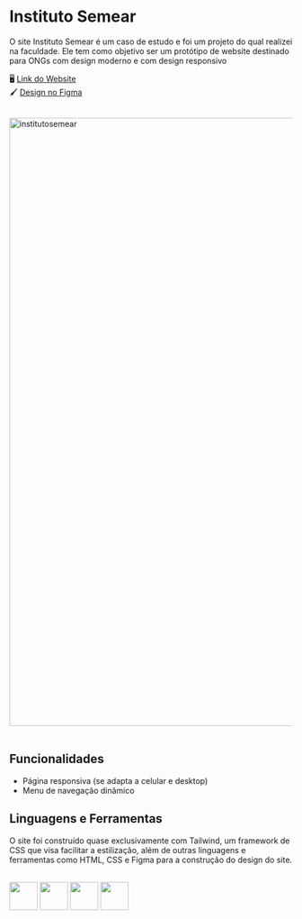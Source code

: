 # Instituto Semear
O site Instituto Semear é um caso de estudo e foi um projeto do qual realizei na faculdade. Ele tem como objetivo ser um protótipo de website destinado para ONGs com design moderno e com design responsivo

🖥️  [Link do Website](https://ana-gomes1.github.io/InstitutoSemear-site/) <br />
🖌️  [Design no Figma](https://www.figma.com/design/tQTgJ4G5QqQZTM0gbOIx2z/Prot%C3%B3tipo---Instituto-Semear?node-id=0-1&t=QUCRG97BSbFsBlC7-1)
 <br /> <br />

 <img width="1920" height="1080" alt="institutosemear" src="https://github.com/user-attachments/assets/acd1b34e-fc2e-432e-8034-14d82aa03901" />
 <br /> <br />

## Funcionalidades
- Página responsiva (se adapta a celular e desktop)
- Menu de navegação dinâmico

## Linguagens e Ferramentas
O site foi construído quase exclusivamente com Tailwind, um framework de CSS que visa facilitar a estilização, além de outras linguagens e ferramentas como HTML, CSS e Figma para a construção do design do site.
 <br /> <br />

<img src="https://cdn.jsdelivr.net/gh/devicons/devicon@latest/icons/tailwindcss/tailwindcss-original.svg" height="50"/> <img src="https://cdn.jsdelivr.net/gh/devicons/devicon@latest/icons/html5/html5-plain-wordmark.svg" height="50"/>
<img src="https://cdn.jsdelivr.net/gh/devicons/devicon@latest/icons/css3/css3-plain-wordmark.svg" height="50"/>  <img src="https://cdn.jsdelivr.net/gh/devicons/devicon@latest/icons/figma/figma-original.svg" height="50" />


